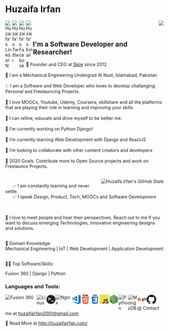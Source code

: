 

<!--
**HuzaifaIrfan/HuzaifaIrfan** is a ✨ _special_ ✨ repository because its `README.md` (this file) appears on your GitHub profile.

Here are some ideas to get you started:

- 🔭 I’m currently working on ...
- 🌱 I’m currently learning ...
- 👯 I’m looking to collaborate on ...
- 🤔 I’m looking for help with ...
- 💬 Ask me about ...
- 📫 How to reach me: ...
- 😄 Pronouns: ...
- ⚡ Fun fact: ...
-->

# Huzaifa Irfan




<img align="right" src="https://profile-counter.glitch.me/huzaifairfan/count.svg" />
<a href="https://www.linkedin.com/in/huzaifairfan/">
  <img align="left" alt="Huzaifa's LinkdeIN" width="22px" src="https://cdn.jsdelivr.net/npm/simple-icons@v3/icons/linkedin.svg" />
</a>
<a href="https://twitter.com/huzaifairfan2k1">
  <img align="left" alt="Huzaifa's Twitter" width="22px" src="https://cdn.jsdelivr.net/npm/simple-icons@v3/icons/twitter.svg" />
</a>
<a href="https://www.facebook.com/huzaifairfan2001/">
  <img align="left" alt="Huzaifa's Facebook" width="22px" src="https://cdn.jsdelivr.net/npm/simple-icons@v3/icons/facebook.svg" />
</a>
<a href="mailto:huzaifairfan2001@gmail.com">
  <img align="left" alt="Huzaifa's Email" width="22px" src="https://cdn.jsdelivr.net/npm/simple-icons@v3/icons/gmail.svg" />
</a>
 <br /><br />
 
## I'm a Software Developer and Researcher!
🚀 Founder and CEO at <a href="http://skiie.com/">Skiie</a> since 2012
<br /><br />
🚀 I am a Mechanical Engineering Undergrad At Nust, Islamabad, Pakistan
<br /><br />
✨ I am a Software and Web Developer who loves to develop challanging Personal and Freelauncing Projects.
<br /><br />
💖 I love MOOCs, Youtube, Udemy, Coursera, skillshare and all the platforms that are playing their role in learning and improving your skills. 
<br /><br />
🐛 I can refine, educate and drive myself to be better me.
 <br /><br />
🔭 I’m currently working on Python Django!
 <br /><br />
🌱 I’m currently learning Web Development with Django and ReactJS
 <br /><br />
👯 I’m looking to collaborate with other content creators and developers
 <br /><br />
🥅 2020 Goals: Contribute more to Open Source projects and work on Freelaunce Projects.


<br /><img src="https://github-readme-stats.vercel.app/api?username=HuzaifaIrfan&show_icons=true&hide_border=true&theme=vue" alt="Huzaifa Irfan's GitHub Stats" align="right">


 &nbsp;  &nbsp;  &nbsp;  ✅ I am constantly learning and never settle.<br />
 &nbsp;  &nbsp;  &nbsp;  ✅ I speak Design, Product, Tech, MOOCs and Software Development<br />
 <br /><br />
 
🤝 I love to meet people and hear their perspectives. Reach out to me if you want to discuss emerging Technologies, Innovative engineering designs and solutions.
 <br /><br />
 
👀 Domain Knowledge:<br />
Mechanical Engineering | IoT | Web Development | Application Development
 <br /><br />
 
👨‍💻 Top Software/Skills:<br />

Fusion 360 | Django | Python






### Languages and Tools:
<img align="left" alt="Fusion 360" width="100px" src="https://www.autodesk.com/products/fusion-360/blog/wp-content/uploads/2020/04/fusion-360-lockup-stacked-screen-e1587051098338-300x148.png" />
<img align="left" alt="Linux" width="30px" src="https://upload.wikimedia.org/wikipedia/commons/thumb/3/35/Tux.svg/299px-Tux.svg.png" />
<img align="left" alt="Terminal" width="30px" src="https://raw.githubusercontent.com/github/explore/80688e429a7d4ef2fca1e82350fe8e3517d3494d/topics/terminal/terminal.png" />
<img align="left" alt="Nginx" width="50px" src="https://www.nginx.com/wp-content/uploads/2020/06/NGINX-Logo-White-Endorsement-RGB.svg" />
<img align="left" alt="Visual Studio Code" width="30px" src="https://raw.githubusercontent.com/github/explore/80688e429a7d4ef2fca1e82350fe8e3517d3494d/topics/visual-studio-code/visual-studio-code.png" />
<img align="left" alt="HTML5" width="30px" src="https://raw.githubusercontent.com/github/explore/80688e429a7d4ef2fca1e82350fe8e3517d3494d/topics/html/html.png" />
<img align="left" alt="CSS3" width="30px" src="https://raw.githubusercontent.com/github/explore/80688e429a7d4ef2fca1e82350fe8e3517d3494d/topics/css/css.png" />
<img align="left" alt="JavaScript" width="30px" src="https://raw.githubusercontent.com/github/explore/80688e429a7d4ef2fca1e82350fe8e3517d3494d/topics/javascript/javascript.png" />
<img align="left" alt="Node.js" width="30px" src="https://raw.githubusercontent.com/github/explore/80688e429a7d4ef2fca1e82350fe8e3517d3494d/topics/nodejs/nodejs.png" />
<img align="left" alt="Python" width="30px" src="https://www.python.org/static/opengraph-icon-200x200.png" />
<img align="left" alt="MongoDB" width="30px" src="https://png.pngitem.com/pimgs/s/385-3850359_icon-mongodb-logo-hd-png-download.png" />
<img align="left" alt="Git" width="30px" src="https://raw.githubusercontent.com/github/explore/80688e429a7d4ef2fca1e82350fe8e3517d3494d/topics/git/git.png" />
<img align="left" alt="GitHub" width="30px" src="https://raw.githubusercontent.com/github/explore/78df643247d429f6cc873026c0622819ad797942/topics/github/github.png" />

<!--
<img align="left" alt="Sass" width="30px" src="https://raw.githubusercontent.com/github/explore/80688e429a7d4ef2fca1e82350fe8e3517d3494d/topics/sass/sass.png" />

<img align="left" alt="React" width="30px" src="https://raw.githubusercontent.com/github/explore/80688e429a7d4ef2fca1e82350fe8e3517d3494d/topics/react/react.png" />
-->
<!--
<img align="left" alt="SQL" width="30px" src="https://raw.githubusercontent.com/github/explore/80688e429a7d4ef2fca1e82350fe8e3517d3494d/topics/sql/sql.png" />
<img align="left" alt="MySQL" width="30px" src="https://raw.githubusercontent.com/github/explore/80688e429a7d4ef2fca1e82350fe8e3517d3494d/topics/mysql/mysql.png" />
-->

 <br /><br />
 @ Contact me at <a href="mailto:huzaifairfan2001@gmail.com">huzaifairfan2001@gmail.com</a>
 
 
🔗 Read More at http://huzaifairfan.com/


